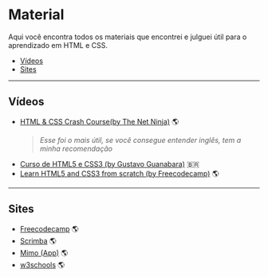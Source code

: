 # Material

Aqui você encontra todos os materiais que encontrei e julguei útil para o aprendizado em HTML e CSS.
- [Vídeos](#vídeos)
- [Sites](#sites)

---

## Vídeos
* [HTML & CSS Crash Course(by The Net Ninja)](https://www.youtube.com/watch?v=hu-q2zYwEYs&list=PL4cUxeGkcC9ivBf_eKCPIAYXWzLlPAm6G) :earth_americas:	
  > _Esse foi o mais útil, se você consegue entender inglês, tem a minha recomendação_
* [Curso de HTML5 e CSS3 (by Gustavo Guanabara)](https://www.youtube.com/watch?v=epDCjksKMok&list=PLHz_AreHm4dlAnJ_jJtV29RFxnPHDuk9o) :brazil:
* [Learn HTML5 and CSS3 from scratch (by Freecodecamp)](https://youtu.be/mU6anWqZJcc) :earth_americas:

---

## Sites
* [Freecodecamp](https://www.freecodecamp.org/learn) :earth_americas:
* [Scrimba](https://scrimba.com/) :earth_americas:
* [Mimo (App)](https://getmimo.com/) :earth_americas:
* [w3schools](https://www.w3schools.com/html/default.asp) :earth_americas:
